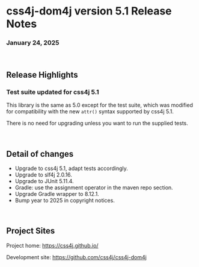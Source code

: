 # css4j-dom4j version 5.1 Release Notes

### January 24, 2025

<br/>

## Release Highlights

### Test suite updated for css4j 5.1

This library is the same as 5.0 except for the test suite, which was modified
for compatibility with the new `attr()` syntax supported by css4j 5.1.

There is no need for upgrading unless you want to run the supplied tests.

<br/>

## Detail of changes

- Upgrade to css4j 5.1, adapt tests accordingly.
- Upgrade to slf4j 2.0.16.
- Upgrade to JUnit 5.11.4.
- Gradle: use the assignment operator in the maven repo section.
- Upgrade Gradle wrapper to 8.12.1.
- Bump year to 2025 in copyright notices.

<br/>

## Project Sites

Project home: https://css4j.github.io/

Development site: https://github.com/css4j/css4j-dom4j
